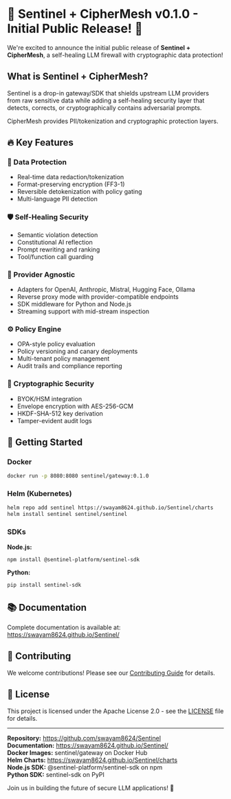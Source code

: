 # 🎉 Sentinel + CipherMesh v0.1.0 - Initial Public Release! 🎉

We're excited to announce the initial public release of **Sentinel + CipherMesh**, a self-healing LLM firewall with cryptographic data protection!

## What is Sentinel + CipherMesh?

Sentinel is a drop-in gateway/SDK that shields upstream LLM providers from raw sensitive data while adding a self-healing security layer that detects, corrects, or cryptographically contains adversarial prompts.

CipherMesh provides PII/tokenization and cryptographic protection layers.

## 🔥 Key Features

### 🔐 Data Protection

- Real-time data redaction/tokenization
- Format-preserving encryption (FF3-1)
- Reversible detokenization with policy gating
- Multi-language PII detection

### 🛡️ Self-Healing Security

- Semantic violation detection
- Constitutional AI reflection
- Prompt rewriting and ranking
- Tool/function call guarding

### 🔄 Provider Agnostic

- Adapters for OpenAI, Anthropic, Mistral, Hugging Face, Ollama
- Reverse proxy mode with provider-compatible endpoints
- SDK middleware for Python and Node.js
- Streaming support with mid-stream inspection

### ⚙️ Policy Engine

- OPA-style policy evaluation
- Policy versioning and canary deployments
- Multi-tenant policy management
- Audit trails and compliance reporting

### 🔐 Cryptographic Security

- BYOK/HSM integration
- Envelope encryption with AES-256-GCM
- HKDF-SHA-512 key derivation
- Tamper-evident audit logs

## 🚀 Getting Started

### Docker

```bash
docker run -p 8080:8080 sentinel/gateway:0.1.0
```

### Helm (Kubernetes)

```bash
helm repo add sentinel https://swayam8624.github.io/Sentinel/charts
helm install sentinel sentinel/sentinel
```

### SDKs

**Node.js:**

```bash
npm install @sentinel-platform/sentinel-sdk
```

**Python:**

```bash
pip install sentinel-sdk
```

## 📚 Documentation

Complete documentation is available at: https://swayam8624.github.io/Sentinel/

## 🤝 Contributing

We welcome contributions! Please see our [Contributing Guide](https://github.com/swayam8624/Sentinel/blob/main/CONTRIBUTING.md) for details.

## 📄 License

This project is licensed under the Apache License 2.0 - see the [LICENSE](https://github.com/swayam8624/Sentinel/blob/main/LICENSE) file for details.

---

**Repository:** https://github.com/swayam8624/Sentinel  
**Documentation:** https://swayam8624.github.io/Sentinel/  
**Docker Images:** sentinel/gateway on Docker Hub  
**Helm Charts:** https://swayam8624.github.io/Sentinel/charts  
**Node.js SDK:** @sentinel-platform/sentinel-sdk on npm  
**Python SDK:** sentinel-sdk on PyPI

Join us in building the future of secure LLM applications! 🚀
